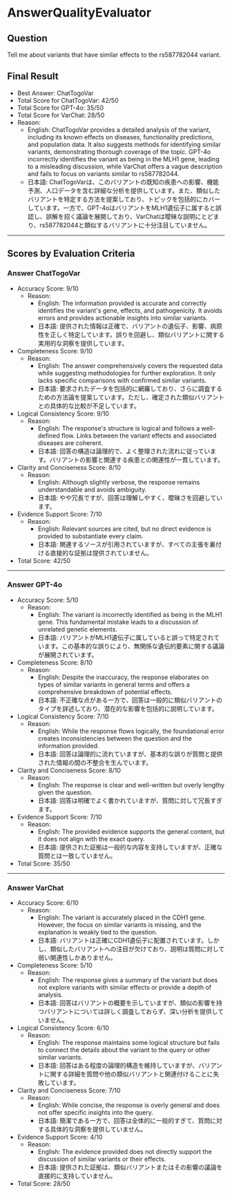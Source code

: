 # AnswerQualityEvaluator

## Question

Tell me about variants that have similar effects to the rs587782044 variant.

## Final Result

- Best Answer: ChatTogoVar
- Total Score for ChatTogoVar: 42/50
- Total Score for GPT-4o: 35/50
- Total Score for VarChat: 28/50
- Reason:
  - English: ChatTogoVar provides a detailed analysis of the variant, including its known effects on diseases, functionality predictions, and population data. It also suggests methods for identifying similar variants, demonstrating thorough coverage of the topic. GPT-4o incorrectly identifies the variant as being in the MLH1 gene, leading to a misleading discussion, while VarChat offers a vague description and fails to focus on variants similar to rs587782044.
  - 日本語: ChatTogoVarは、このバリアントの既知の疾患への影響、機能予測、人口データを含む詳細な分析を提供しています。また、類似したバリアントを特定する方法を提案しており、トピックを包括的にカバーしています。一方で、GPT-4oはバリアントをMLH1遺伝子に属すると誤認し、誤解を招く議論を展開しており、VarChatは曖昧な説明にとどまり、rs587782044と類似するバリアントに十分注目していません。

---

## Scores by Evaluation Criteria

### Answer ChatTogoVar
- Accuracy Score: 9/10
  - Reason: 
    - English: The information provided is accurate and correctly identifies the variant's gene, effects, and pathogenicity. It avoids errors and provides actionable insights into similar variants.
    - 日本語: 提供された情報は正確で、バリアントの遺伝子、影響、病原性を正しく特定しています。誤りを回避し、類似バリアントに関する実用的な洞察を提供しています。
- Completeness Score: 9/10
  - Reason: 
    - English: The answer comprehensively covers the requested data while suggesting methodologies for further exploration. It only lacks specific comparisons with confirmed similar variants.
    - 日本語: 要求されたデータを包括的に網羅しており、さらに調査するための方法論を提案しています。ただし、確定された類似バリアントとの具体的な比較が不足しています。
- Logical Consistency Score: 9/10
  - Reason: 
    - English: The response's structure is logical and follows a well-defined flow. Links between the variant effects and associated diseases are coherent.
    - 日本語: 回答の構造は論理的で、よく整理された流れに従っています。バリアントの影響と関連する疾患との関連性が一貫しています。
- Clarity and Conciseness Score: 8/10
  - Reason: 
    - English: Although slightly verbose, the response remains understandable and avoids ambiguity.
    - 日本語: やや冗長ですが、回答は理解しやすく、曖昧さを回避しています。
- Evidence Support Score: 7/10
  - Reason: 
    - English: Relevant sources are cited, but no direct evidence is provided to substantiate every claim.
    - 日本語: 関連するソースが引用されていますが、すべての主張を裏付ける直接的な証拠は提供されていません。
- Total Score: 42/50

---

### Answer GPT-4o
- Accuracy Score: 5/10
  - Reason: 
    - English: The variant is incorrectly identified as being in the MLH1 gene. This fundamental mistake leads to a discussion of unrelated genetic elements.
    - 日本語: バリアントがMLH1遺伝子に属していると誤って特定されています。この基本的な誤りにより、無関係な遺伝的要素に関する議論が展開されています。
- Completeness Score: 8/10
  - Reason: 
    - English: Despite the inaccuracy, the response elaborates on types of similar variants in general terms and offers a comprehensive breakdown of potential effects.
    - 日本語: 不正確な点がある一方で、回答は一般的に類似バリアントのタイプを詳述しており、潜在的な影響を包括的に説明しています。
- Logical Consistency Score: 7/10
  - Reason: 
    - English: While the response flows logically, the foundational error creates inconsistencies between the question and the information provided.
    - 日本語: 回答は論理的に流れていますが、基本的な誤りが質問と提供された情報の間の不整合を生んでいます。
- Clarity and Conciseness Score: 8/10
  - Reason: 
    - English: The response is clear and well-written but overly lengthy given the question.
    - 日本語: 回答は明確でよく書かれていますが、質問に対して冗長すぎます。
- Evidence Support Score: 7/10
  - Reason: 
    - English: The provided evidence supports the general content, but it does not align with the exact query.
    - 日本語: 提供された証拠は一般的な内容を支持していますが、正確な質問とは一致していません。
- Total Score: 35/50

---

### Answer VarChat
- Accuracy Score: 6/10
  - Reason: 
    - English: The variant is accurately placed in the CDH1 gene. However, the focus on similar variants is missing, and the explanation is weakly tied to the question.
    - 日本語: バリアントは正確にCDH1遺伝子に配置されています。しかし、類似したバリアントへの注目が欠けており、説明は質問に対して弱い関連性しかありません。
- Completeness Score: 5/10
  - Reason: 
    - English: The response gives a summary of the variant but does not explore variants with similar effects or provide a depth of analysis.
    - 日本語: 回答はバリアントの概要を示していますが、類似の影響を持つバリアントについては詳しく調査しておらず、深い分析を提供していません。
- Logical Consistency Score: 6/10
  - Reason: 
    - English: The response maintains some logical structure but fails to connect the details about the variant to the query or other similar variants.
    - 日本語: 回答はある程度の論理的構造を維持していますが、バリアントに関する詳細を質問や他の類似バリアントと関連付けることに失敗しています。
- Clarity and Conciseness Score: 7/10
  - Reason: 
    - English: While concise, the response is overly general and does not offer specific insights into the query.
    - 日本語: 簡潔である一方で、回答は全体的に一般的すぎて、質問に対する具体的な洞察を提供していません。
- Evidence Support Score: 4/10
  - Reason: 
    - English: The evidence provided does not directly support the discussion of similar variants or their effects.
    - 日本語: 提供された証拠は、類似バリアントまたはその影響の議論を直接的に支持していません。
- Total Score: 28/50